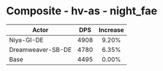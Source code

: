 # Composite - hv-as - night_fae
| Actor | DPS | Increase |
|---|:---:|:---:|
|Niya-GI-DE|4908|9.20%|
|Dreamweaver-SB-DE|4780|6.35%|
|Base|4495|0.00%|
